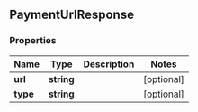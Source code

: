## PaymentUrlResponse

### Properties
Name | Type | Description | Notes
------------ | ------------- | ------------- | -------------
**url** | **string** |  | [optional] 
**type** | **string** |  | [optional] 


